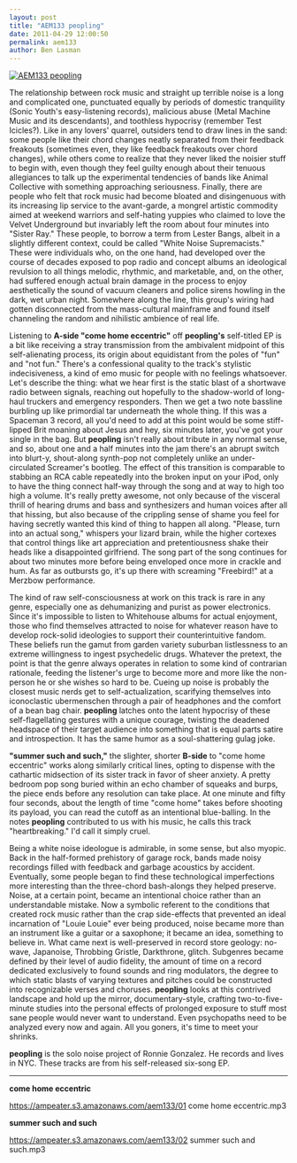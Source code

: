 ```yaml
---
layout: post
title: "AEM133 peopling"
date: 2011-04-29 12:00:50
permalink: aem133
author: Ben Lasman
---
```

[![AEM133 peopling](https://ampeater.s3.amazonaws.com/aem133/peopling.jpg)](https://ampeater.s3.amazonaws.com/aem133/peopling.jpg)

The relationship between rock music and straight up terrible noise is a long and complicated one, punctuated equally by periods of domestic tranquility (Sonic Youth's easy-listening records), malicious abuse (Metal Machine Music and its descendants), and toothless hypocrisy (remember Test Icicles?). Like in any lovers' quarrel, outsiders tend to draw lines in the sand: some people like their chord changes neatly separated from their feedback freakouts (sometimes even, they like feedback freakouts over chord changes), while others come to realize that they never liked the noisier stuff to begin with, even though they feel guilty enough about their tenuous allegiances to talk up the experimental tendencies of bands like Animal Collective with something approaching seriousness. Finally, there are people who felt that rock music had become bloated and disingenuous with its increasing lip service to the avant-garde, a mongrel artistic commodity aimed at weekend warriors and self-hating yuppies who claimed to love the Velvet Underground but invariably left the room about four minutes into "Sister Ray." These people, to borrow a term from Lester Bangs, albeit in a slightly different context, could be called "White Noise Supremacists." These were individuals who, on the one hand, had developed over the course of decades exposed to pop radio and concept albums an ideological revulsion to all things melodic, rhythmic, and marketable, and, on the other, had suffered enough actual brain damage in the process to enjoy aesthetically the sound of vacuum cleaners and police sirens howling in the dark, wet urban night. Somewhere along the line, this group's wiring had gotten disconnected from the mass-cultural mainframe and found itself channeling the random and nihilistic ambience of real life.

<!-- more -->

Listening to **A-side "come home eccentric"** off **peopling's** self-titled EP is a bit like receiving a stray transmission from the ambivalent midpoint of this self-alienating process, its origin about equidistant from the poles of "fun" and "not fun." There's a confessional quality to the track's stylistic indecisiveness, a kind of emo music for people with no feelings whatsoever. Let's describe the thing: what we hear first is the static blast of a shortwave radio between signals, reaching out hopefully to the shadow-world of long-haul truckers and emergency responders. Then we get a two note bassline burbling up like primordial tar underneath the whole thing. If this was a Spaceman 3 record, all you'd need to add at this point would be some stiff-lipped Brit moaning about Jesus and hey, six minutes later, you've got your single in the bag. But **peopling** isn't really about tribute in any normal sense, and so, about one and a half minutes into the jam there's an abrupt switch into blurt-y, shout-along synth-pop not completely unlike an under-circulated Screamer's bootleg. The effect of this transition is comparable to stabbing an RCA cable repeatedly into the broken input on your iPod, only to have the thing connect half-way through the song and at way to high too high a volume. It's really pretty awesome, not only because of the visceral thrill of hearing drums and bass and synthesizers and human voices after all that hissing, but also because of the crippling sense of shame you feel for having secretly wanted this kind of thing to happen all along. "Please, turn into an actual song," whispers your lizard brain, while the higher cortexes that control things like art appreciation and pretentiousness shake their heads like a disappointed girlfriend. The song part of the song continues for about two minutes more before being enveloped once more in crackle and hum. As far as outbursts go, it's up there with screaming "Freebird!" at a Merzbow performance.

The kind of raw self-consciousness at work on this track is rare in any genre, especially one as dehumanizing and purist as power electronics. Since it's impossible to listen to Whitehouse albums for actual enjoyment, those who find themselves attracted to noise for whatever reason have to develop rock-solid ideologies to support their counterintuitive fandom. These beliefs run the gamut from garden variety suburban listlessness to an extreme willingness to ingest psychedelic drugs. Whatever the pretext, the point is that the genre always operates in relation to some kind of contrarian rationale, feeding the listener's urge to become more and more like the non-person he or she wishes so hard to be. Cueing up noise is probably the closest music nerds get to self-actualization, scarifying themselves into iconoclastic ubermenschen through a pair of headphones and the comfort of a bean bag chair. **peopling** latches onto the latent hypocrisy of these self-flagellating gestures with a unique courage, twisting the deadened headspace of their target audience into something that is equal parts satire and introspection. It has the same humor as a soul-shattering gulag joke.

**"summer such and such,"** the slighter, shorter **B-side** to "come home eccentric" works along similarly critical lines, opting to dispense with the cathartic midsection of its sister track in favor of sheer anxiety. A pretty bedroom pop song buried within an echo chamber of squeaks and burps, the piece ends before any resolution can take place. At one minute and fifty four seconds, about the length of time "come home" takes before shooting its payload, you can read the cutoff as an intentional blue-balling. In the notes **peopling** contributed to us with his music, he calls this track "heartbreaking." I'd call it simply cruel.

Being a white noise ideologue is admirable, in some sense, but also myopic. Back in the half-formed prehistory of garage rock, bands made noisy recordings filled with feedback and garbage acoustics by accident. Eventually, some people began to find these technological imperfections more interesting than the three-chord bash-alongs they helped preserve. Noise, at a certain point, became an intentional choice rather than an understandable mistake. Now a symbolic referent to the conditions that created rock music rather than the crap side-effects that prevented an ideal incarnation of "Louie Louie" ever being produced, noise became more than an instrument like a guitar or a saxophone; it became an idea, something to believe in. What came next is well-preserved in record store geology: no-wave, Japanoise, Throbbing Gristle, Darkthrone, glitch. Subgenres became defined by their level of audio fidelity, the amount of time on a record dedicated exclusively to found sounds and ring modulators, the degree to which static blasts of varying textures and pitches could be constructed into recognizable verses and choruses. **peopling** looks at this contrived landscape and hold up the mirror, documentary-style, crafting two-to-five-minute studies into the personal effects of prolonged exposure to stuff most sane people would never want to understand. Even psychopaths need to be analyzed every now and again. All you goners, it's time to meet your shrinks.

**peopling** is the solo noise project of Ronnie Gonzalez. He records and lives in NYC. These tracks are from his self-released six-song EP.

---

**come home eccentric**

https://ampeater.s3.amazonaws.com/aem133/01 come home eccentric.mp3

**summer such and such**

https://ampeater.s3.amazonaws.com/aem133/02 summer such and such.mp3

